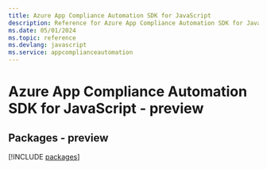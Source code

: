 ```yaml
---
title: Azure App Compliance Automation SDK for JavaScript
description: Reference for Azure App Compliance Automation SDK for JavaScript
ms.date: 05/01/2024
ms.topic: reference
ms.devlang: javascript
ms.service: appcomplianceautomation
---
```

# Azure App Compliance Automation SDK for JavaScript - preview
## Packages - preview
[!INCLUDE [packages](app-compliance-automation-index.md)]